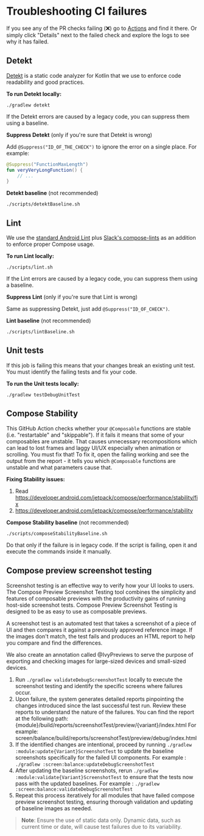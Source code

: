 # Troubleshooting CI failures

If you see any of the PR checks failing (❌) go to [Actions](https://github.com/Ivy-Apps/ivy-wallet/actions) and find it there. Or simply click "Details" next to the failed check and explore the logs to see why it has failed.

## Detekt
[Detekt](https://detekt.dev/) is a static code analyzer for Kotlin that we use to enforce code readability and good practices.

**To run Detekt locally:**
```
./gradlew detekt
```

If the Detekt errors are caused by a legacy code, you can suppress them using a baseline.

**Suppress Detekt** (only if you're sure that Detekt is wrong)

Add `@Suppress("ID_OF_THE_CHECK")` to ignore the error on a single place. For example:
```kotlin
@Suppress("FunctionMaxLength")
fun veryVeryLongFunction() {
    // ...
}
```

**Detekt baseline** (not recommended)
```
./scripts/detektBaseline.sh
```

## Lint

We use the [standard Android Lint](https://developer.android.com/studio/write/lint) plus [Slack's compose-lints](https://slackhq.github.io/compose-lints/) as an addition to enforce proper Compose usage.

**To run Lint locally:**
```
./scripts/lint.sh
```

If the Lint errors are caused by a legacy code, you can suppress them using a baseline.

**Suppress Lint** (only if you're sure that Lint is wrong)

Same as suppressing Detekt, just add `@Suppress("ID_OF_CHECK")`.

**Lint baseline** (not recommended)
```
./scripts/lintBaseline.sh
```

## Unit tests

If this job is failing this means that your changes break an existing unit test. You must identify the failing tests and fix your code.

**To run the Unit tests locally:**
```
./gradlew testDebugUnitTest
```

## Compose Stability

This GitHub Action checks whether your `@Composable` functions are stable (i.e. "restartable" and "skippable"). If it fails it means that some of your composables are unstable. That causes unnecessary recompositions which can lead to lost frames and laggy UI/UX especially when animation or scrolling. You must fix that! To fix it, open the failing working and see the output from the report - it tells you which `@Composable` functions are unstable and what parameters cause that.

**Fixing Stability issues:**
1. Read https://developer.android.com/jetpack/compose/performance/stability/fix
2. https://developer.android.com/jetpack/compose/performance/stability

**Compose Stability baseline** (not recommended)
```
./scripts/composeStabilityBaseline.sh
```
Do that only if the failure is in legacy code. If the script is failing, open it and execute the commands inside it manually.


## Compose preview screenshot testing

Screenshot testing is an effective way to verify how your UI looks to users. The Compose Preview Screenshot Testing tool combines the simplicity and features of composable previews with the productivity gains of running host-side screenshot tests. Compose Preview Screenshot Testing is designed to be as easy to use as composable previews.

A screenshot test is an automated test that takes a screenshot of a piece of UI and then compares it against a previously approved reference image. If the images don't match, the test fails and produces an HTML report to help you compare and find the differences.

We also create an annotation called @IvyPreviews to serve the purpose of exporting and checking images for large-sized devices and small-sized devices. 

1. Run `./gradlew validateDebugScreenshotTest` locally to execute the screenshot testing and identify the specific screens where failures occur.
2. Upon failure, the system generates detailed reports pinpointing the changes introduced since the last successful test run. Review these reports to understand the nature of the failures. You can find the report at the following path: {module}/build/reports/screenshotTest/preview/{variant}/index.html
   For example: screen/balance/build/reports/screenshotTest/preview/debug/index.html
3. If the identified changes are intentional, proceed by running `./gradlew :module:update{Variant}ScreenshotTest` to update the baseline screenshots specifically for the failed UI components. For example : `./gradlew :screen:balance:updateDebugScreenshotTest`
4. After updating the baseline screenshots, rerun `./gradlew :module:validate{Variant}ScreenshotTest` to ensure that the tests now pass with the updated baselines. For example : `./gradlew :screen:balance:validateDebugScreenshotTest`
5. Repeat this process iteratively for all modules that have failed compose preview screenshot testing, ensuring thorough validation and updating of baseline images as needed.

> **Note**: Ensure the use of static data only. Dynamic data, such as current time or date, will cause test failures due to its variability.